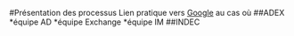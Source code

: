 #Présentation des processus
Lien pratique vers [Google][] au cas où
##ADEX
*équipe AD
*équipe Exchange
*équipe IM
##INDEC

[google]: https://google.com/ "Google"

